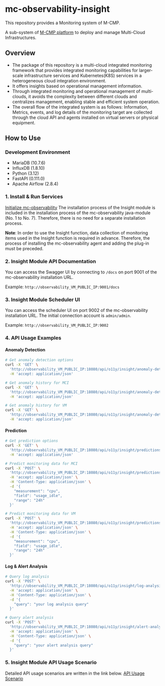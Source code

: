 # mc-observability-insight

This repository provides a Monitoring system of M-CMP.

A sub-system of [M-CMP platform](https://github.com/m-cmp/docs/tree/main) to deploy and manage Multi-Cloud Infrastructures.

## Overview

- The package of this repository is a multi-cloud integrated monitoring framework that provides integrated monitoring capabilities for larger-scale infrastructure services and Kubernetes(K8S) services in a heterogeneous cloud integration environment.
- It offers insights based on operational management information.
- Through integrated monitoring and operational management of multi-clouds, it avoids the complexity between different clouds and centralizes management, enabling stable and efficient system operation.
- The overall flow of the integrated system is as follows: Information, Metrics, events, and log details of the monitoring target are collected through the cloud API and agents installed on virtual servers or physical equipment.

## How to Use

### Development Environment
  - MariaDB (10.7.6)
  - InfluxDB (1.8.10)
  - Python (3.12)
  - FastAPI (0.111.0)
  - Apache Airflow (2.8.4)

### 1. Install & Run Services
[Initialize mc-observability](https://github.com/m-cmp/mc-observability/tree/main/java-module#how-to-use)
The installation process of the Insight module is included in the installation process of the mc-observability
java-module (No. 1 to No. 7). Therefore, there is no need for a separate installation process.

**Note**: In order to use the Insight function, data collection of monitoring items used in the Insight function is required in advance. Therefore, the process of installing the mc-observability agent and adding the plug-in must be preceded.

### 2. Insight Module API Documentation
You can access the Swagger UI by connecting to `/docs` on port 9001 of the mc-observability installation URL.

Example: `http://observability_VM_PUBLIC_IP:9001/docs`

### 3. Insight Module Scheduler UI
You can access the scheduler UI on port 9002 of the mc-observability installation URL.
The initial connection account is `admin/admin`.

Example: `http://observability_VM_PUBLIC_IP:9002`

### 4. API Usage Examples

#### Anomaly Detection
```bash
# Get anomaly detection options
curl -X 'GET' \
  'http://observability_VM_PUBLIC_IP:18080/api/o11y/insight/anomaly-detection/options' \
  -H 'accept: application/json'

# Get anomaly history for MCI
curl -X 'GET' \
  'http://observability_VM_PUBLIC_IP:18080/api/o11y/insight/anomaly-detection/ns/{nsId}/mci/{mciId}/history?measurement=cpu' \
  -H 'accept: application/json'

# Get anomaly history for VM
curl -X 'GET' \
  'http://observability_VM_PUBLIC_IP:18080/api/o11y/insight/anomaly-detection/ns/{nsId}/mci/{mciId}/vm/{vmId}/history?measurement=cpu' \
  -H 'accept: application/json'
```

#### Prediction
```bash
# Get prediction options
curl -X 'GET' \
  'http://observability_VM_PUBLIC_IP:18080/api/o11y/insight/predictions/options' \
  -H 'accept: application/json'

# Predict monitoring data for MCI
curl -X 'POST' \
  'http://observability_VM_PUBLIC_IP:18080/api/o11y/insight/predictions/ns/{nsId}/mci/{mciId}' \
  -H 'accept: application/json' \
  -H 'Content-Type: application/json' \
  -d '{
    "measurement": "cpu",
    "field": "usage_idle",
    "range": "24h"
  }'

# Predict monitoring data for VM
curl -X 'POST' \
  'http://observability_VM_PUBLIC_IP:18080/api/o11y/insight/predictions/ns/{nsId}/mci/{mciId}/vm/{vmId}' \
  -H 'accept: application/json' \
  -H 'Content-Type: application/json' \
  -d '{
    "measurement": "cpu",
    "field": "usage_idle",
    "range": "24h"
  }'
```

#### Log & Alert Analysis
```bash
# Query log analysis
curl -X 'POST' \
  'http://observability_VM_PUBLIC_IP:18080/api/o11y/insight/log-analysis/query' \
  -H 'accept: application/json' \
  -H 'Content-Type: application/json' \
  -d '{
    "query": "your log analysis query"
  }'

# Query alert analysis
curl -X 'POST' \
  'http://observability_VM_PUBLIC_IP:18080/api/o11y/insight/alert-analysis/query' \
  -H 'accept: application/json' \
  -H 'Content-Type: application/json' \
  -d '{
    "query": "your alert analysis query"
  }'
```

### 5. Insight Module API Usage Scenario
Detailed API usage scenarios are written in the link below.
[API Usage Scenario](https://github.com/m-cmp/mc-observability/issues/31)
